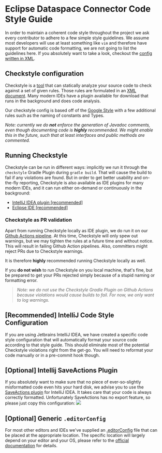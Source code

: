 # Eclipse Dataspace Connector Code Style Guide

In order to maintain a coherent code style throughout the project we ask every contributor to adhere to a few simple
style guidelines. We assume most developers will use at least something like `vim` and therefore have support for
automatic code formatting, we are not going to list the guidelines here. If you absolutely want to take a look, checkout
the [config written in XML](resources/edc-checkstyle-config.xml).

## Checkstyle configuration

Checkstyle is a [tool](https://checkstyle.sourceforge.io/) that can statically analyze your source code to check against
a set of given rules. Those rules are formulated in an [XML document](resources/edc-checkstyle-config.xml). Many modern
IDEs have a plugin available for download that runs in the background and does code analysis.

Our checkstyle config is based off of the [Google Style](https://checkstyle.sourceforge.io/google_style.html) with a few
additional rules such as the naming of constants and Types.

_Note: currently we do **not** enforce the generation of Javadoc comments, even though documenting code is **highly**
recommended. We might enable this in the future, such that at least interfaces and public methods are commented._

## Running Checkstyle

Checkstyle can be run in different ways: implicitly we run it through the `checkstyle` Gradle Plugin
during `gradle build`. That will cause the build to fail if any violations are found. But in order to get better
usability and on-the-fly reporting, Checkstyle is also available as IDE plugins for many modern IDEs, and it can run
either on-demand or continuously in the background:

- [IntelliJ IDEA plugin [recommended]](https://plugins.jetbrains.com/plugin/1065-checkstyle-idea)
- [Eclipse IDE [recommended]](https://checkstyle.org/eclipse-cs/#!/)

### Checkstyle as PR validation

Apart from running Checkstyle locally as IDE plugin, we do run it on
our [Github Actions pipeline](.github/workflows/verify.yaml). At this time, Checkstyle will only spew out warnings, but
we may tighten the rules at a future time and without notice. This will result in failing Github Action pipelines. Also,
committers might reject PRs due to Checkstyle warnings.

It is therefore **highly** recommended running Checkstyle locally as well.

If you **do not wish** to run Checkstyle on you local machine, that's fine, but be prepared to get your PRs rejected
simply because of a stupid naming or formatting error.

> _Note: we do not use the Checkstyle Gradle Plugin on Github Actions because violations would cause builds to fail. For now, we only want to log warnings._

## [Recommended] IntelliJ Code Style Configuration

If you are using Jetbrains IntelliJ IDEA, we have created a specific code style configuration that will automatically
format your source code according to that style guide. This should eliminate most of the potential Checkstyle violations
right from the get-go. You will need to reformat your code manually or in a pre-commit hook though.

## [Optional] Intellij SaveActions Plugin

If you absolutely want to make sure that no piece of ever-so-slightly misformatted code even hits your hard disk, we
advise you to use the [SaveActions plugin](https://plugins.jetbrains.com/plugin/7642-save-actions) for IntelliJ IDEA. It
takes care that your code is always correctly formatted. Unfortunately SaveActions has no export feature, so please just
copy this configuration:
![](/home/paul/dev/DataSpaceConnector/resources/save_actions_screenshot.png)

## [Optional] Generic `.editorConfig`

For most other editors and IDEs we've supplied an [.editorConfig](resources/edc-codestyle.editorconfig) file that can be
placed at the appropriate location. The specific location will largely depend on your editor and your OS, please refer
to the
[official documentation](https://editorconfig.org) for details.
